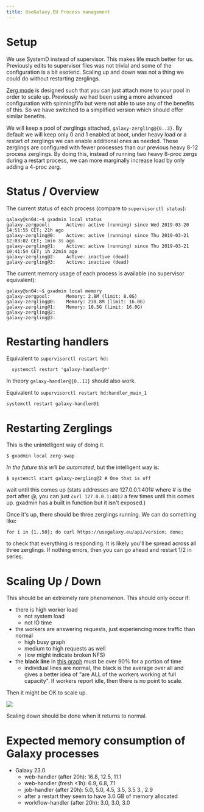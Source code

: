 ```yaml
---
title: UseGalaxy.EU Process management
---
```


# Setup

We use SystemD instead of supervisor. This makes life much better for us. Previously edits to supervisor files was not trivial and some of the configuration is a bit esoteric. Scaling up and down was not a thing we could do without restarting zerglings.

[Zerg mode](https://uwsgi-docs.readthedocs.io/en/latest/articles/TheArtOfGracefulReloading.html#zerg-mode) is designed such that you can just attach more to your pool in order to scale up. Previously we had been using a more advanced configuration with spinningfifo but were not able to use any of the benefits of this. So we have switched to a simplified version which should offer similar benefits.

We will keep a pool of zerglings attached, `galaxy-zergling@{0..3}`. By default we will keep only 0 and 1 enabled at boot, under heavy load or a restart of zerglings we can enable additional ones as needed. These zerglings are configured with fewer processes than our previous heavy 8-12 process zerglings. By doing this, instead of running two heavy 8-proc zergs during a restart process, we can more marginally increase load by only adding a 4-proc zerg.

# Status / Overview

The current status of each process (compare to `supervisorctl status`):

```
galaxy@sn04:~$ gxadmin local status
galaxy-zergpool:      Active: active (running) since Wed 2019-03-20 14:51:55 CET; 21h ago
galaxy-zergling@0:    Active: active (running) since Thu 2019-03-21 12:03:02 CET; 1min 3s ago
galaxy-zergling@1:    Active: active (running) since Thu 2019-03-21 10:41:54 CET; 1h 22min ago
galaxy-zergling@2:    Active: inactive (dead)
galaxy-zergling@3:    Active: inactive (dead)
```

The current memory usage of each process is available (no supervisor equivalent):

```console
galaxy@sn04:~$ gxadmin local memory
galaxy-zergpool:      Memory: 2.8M (limit: 8.0G)
galaxy-zergling@0:    Memory: 238.8M (limit: 16.0G)
galaxy-zergling@1:    Memory: 10.5G (limit: 16.0G)
galaxy-zergling@2:
galaxy-zergling@3:
```

# Restarting handlers

Equivalent to `supervisorctl restart hd:`

```console
  systemctl restart 'galaxy-handler@*'
```
In theory `galaxy-handler@{0..11}` should also work.

Equivalent to `supervisorctl restart hd:handler_main_1`

```console
systemctl restart galaxy-handler@1
```

# Restarting Zerglings

This is the unintelligent way of doing it.

```
$ gxadmin local zerg-swap
```

*In the future this will be automated*, but the intelligent way is:

```
$ systemctl start galaxy-zergling@2 # One that is off
```

wait until this comes up (stats addresses are 127.0.0.1:401# where # is the part after @, you can just `curl 127.0.0.1:4012` a few times until this comes up. gxadmin has a built in function but it isn't exposed.)

Once it's up, there should be three zerglings running. We can do something like:

```
for i in {1..50}; do curl https://usegalaxy.eu/api/version; done;
```

to check that everything is responding. It is likely you'll be spread across all three zerglings. If nothing errors, then you can go ahead and restart 1/2 in series.

# Scaling Up / Down

This should be an extremely rare phenomenon. This should only occur if:

- there is high worker load
	- not system load
	- not IO time
- the workers are answering requests, just experiencing more traffic than normal
	- high busy graph
	- medium to high requests as well
	- (low might indicate broken NFS)
- the **black line** in [this graph](https://stats.galaxyproject.eu/d/000000004/galaxy?refresh=5m&panelId=102&fullscreen&orgId=1&from=now-6h&to=now) must be over 90% for a portion of time
	- individual lines are normal, the black is the average over all and gives a better idea of "are ALL of the workers working at full capacity". If workers report idle, then there is no point to scale.

Then it might be OK to scale up.

![](./scale-up.png)

Scaling down should be done when it returns to normal.

# Expected memory consumption of Galaxy processes

* Galaxy 23.0
  *  web-handler (after 20h): 16.8, 12.5, 11.1
  *  web-handler (fresh <1h): 6.9, 6.8, 7.1
  *  job-handler (after 20h): 5.0, 5.0, 4.5, 3.5, 3.5 3., 2.9
    * after a restart they seem to have 3.0 GB of memory allocated  
  *  workflow-handler (after 20h): 3.0, 3.0, 3.0

